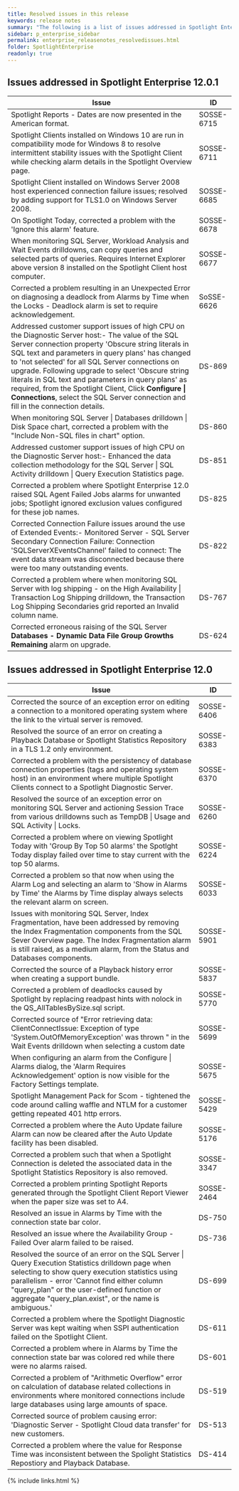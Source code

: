 ```yaml
---
title: Resolved issues in this release
keywords: release notes
summary: "The following is a list of issues addressed in Spotlight Enterprise 12.0 and 12.0.1"
sidebar: p_enterprise_sidebar
permalink: enterprise_releasenotes_resolvedissues.html
folder: SpotlightEnterprise
readonly: true
---
```


## Issues addressed in Spotlight Enterprise 12.0.1

Issue | ID
------|---
Spotlight Reports - Dates are now presented in the American format. | SOSSE-6715
Spotlight Clients installed on Windows 10 are run in compatibility mode for Windows 8 to resolve intermittent stability issues with the Spotlight Client while checking alarm details in the Spotlight Overview page. | SOSSE-6711
Spotlight Client installed on Windows Server 2008 host experienced connection failure issues; resolved by adding support for TLS1.0 on Windows Server 2008. | SOSSE-6685
On Spotlight Today, corrected a problem with the 'Ignore this alarm' feature. | SOSSE-6678
When monitoring SQL Server, Workload Analysis and Wait Events drilldowns, can copy queries and selected parts of queries. Requires Internet Explorer above version 8 installed on the Spotlight Client host computer. | SOSSE-6677
Corrected a problem resulting in an Unexpected Error on diagnosing a deadlock from Alarms by Time when the Locks - Deadlock alarm is set to require acknowledgement. | SoSSE-6626
Addressed customer support issues of high CPU on the Diagnostic Server host:- The value of the SQL Server connection property 'Obscure string literals in SQL text and parameters in query plans' has changed to 'not selected' for all SQL Server connections on upgrade. Following upgrade to select 'Obscure string literals in SQL text and parameters in query plans' as required, from the Spotlight Client, Click **Configure \| Connections**, select the SQL Server connection and fill in the connection details. | DS-869
When monitoring SQL Server \| Databases drilldown \| Disk Space chart, corrected a problem with the "Include Non-SQL files in chart" option. | DS-860
Addressed customer support issues of high CPU on the Diagnostic Server host:- Enhanced the data collection methodology for the SQL Server \| SQL Activity drilldown \| Query Execution Statistics page. | DS-851
Corrected a problem where Spotlight Enterprise 12.0 raised SQL Agent Failed Jobs alarms for unwanted jobs; Spotlight ignored exclusion values configured for these job names. | DS-825
Corrected Connection Failure issues around the use of Extended Events:- Monitored Server - SQL Server Secondary Connection Failure: Connection 'SQLServerXEventsChannel' failed to connect: The event data stream was disconnected because there were too many outstanding events. | DS-822
Corrected a problem where when monitoring SQL Server with log shipping - on the High Availability \| Transaction Log Shipping drilldown, the Transaction Log Shipping Secondaries grid reported an Invalid column name. | DS-767
Corrected erroneous raising of the SQL Server **Databases - Dynamic Data File Group Growths Remaining** alarm on upgrade. | DS-624

## Issues addressed in Spotlight Enterprise 12.0

Issue | ID
------|---
Corrected the source of an exception error on editing a connection to a monitored operating system where the link to the virtual server is removed. | SOSSE-6406
Resolved the source of an error on creating a Playback Database or Spotlight Statistics Repository in a TLS 1.2 only environment. | SOSSE-6383
Corrected a problem with the persistency of database connection properties (tags and operating system host) in an environment where multiple Spotlight Clients connect to a Spotlight Diagnostic Server. | SOSSE-6370
Resolved the source of an exception error on monitoring SQL Server and actioning Session Trace from various drilldowns such as TempDB \| Usage and SQL Activity \| Locks. | SOSSE-6260
Corrected a problem where on viewing Spotlight Today with 'Group By Top 50 alarms' the Spotlght Today display failed over time to stay current with the top 50 alarms. | SOSSE-6224
Corrected a problem so that now when using the Alarm Log and selecting an alarm to 'Show in Alarms by Time' the Alarms by Time display always selects the relevant alarm on screen. | SOSSE-6033
Issues with monitoring SQL Server, Index Fragmentation, have been addressed by removing the Index Fragmentation components from the SQL Sever Overview page. The Index Fragmentation alarm is still raised, as a medium alarm, from the Status and Databases components. | SOSSE-5901
Corrected the source of a Playback history error when creating a support bundle. | SOSSE-5837
Corrected a problem of deadlocks caused by Spotlight by replacing readpast hints with nolock in the QS_AllTablesBySize.sql script. | SOSSE-5770
Corrected source of "Error retrieving data: ClientConnectIssue: Exception of type 'System.OutOfMemoryException' was thrown " in the Wait Events drilldown when selecting a custom date | SOSSE-5699
When configuring an alarm from the Configure \| Alarms dialog, the 'Alarm Requires Acknowledgement' option is now visible for the Factory Settings template. | SOSSE-5675
Spotlight Management Pack for Scom - tightened the code around calling waffle and NTLM for a customer getting repeated 401 http errors. | SOSSE-5429
Corrected a problem where the Auto Update failure Alarm can now be cleared after the Auto Update facility has been disabled. | SOSSE-5176
Corrected a problem such that when a Spotlight Connection is deleted the associated data in the Spotlight Statistics Repository is also removed. | SOSSE-3347
Corrected a problem printing Spotlight Reports generated through the Spotlight Client Report Viewer when the paper size was set to A4. | SOSSE-2464
Resolved an issue in Alarms by Time with the connection state bar color. | DS-750
Resolved an issue where the Availability Group - Failed Over alarm failed to be raised. | DS-736
Resolved the source of an error on the SQL Server \| Query Execution Statistics drilldown page when selecting to show query execution statistics using parallelism - error 'Cannot find either column "query_plan" or the user-defined function or aggregate "query_plan.exist", or the name is ambiguous.' | DS-699
Corrected a problem where the Spotlight Diagnostic Server was kept waiting when SSPI authentication failed on the Spotlight Client. | DS-611
Corrected a problem where in Alarms by Time the connection state bar was colored red while there were no alarms raised. | DS-601
Corrected a problem of "Arithmetic Overflow" error on calculation of database related collections in environments where monitored connections include large databases using large amounts of space. | DS-519
Corrected source of problem causing error: 'Diagnostic Server - Spotlight Cloud data transfer' for new customers. | DS-513
Corrected a problem where the value for Response Time was inconsistent between the Spolight Statistics Repostiory and Playback Database. | DS-414




{% include links.html %}
